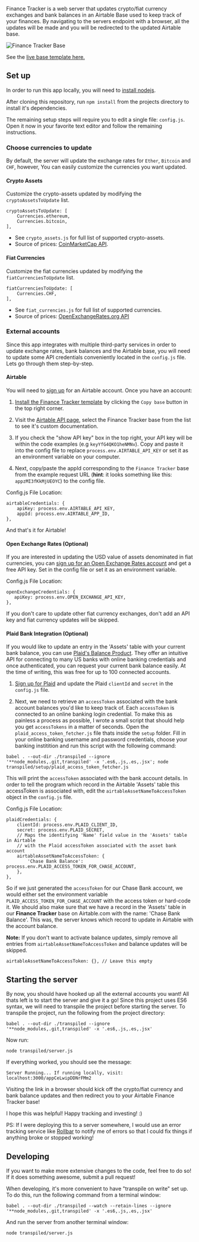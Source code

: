 Finance Tracker is a web server that updates crypto/fiat currency exchanges and bank balances in an Airtable Base used to keep track of your finances. By navigating to the servers endpoint with a browser, all the updates will be made and you will be redirected to the updated Airtable base.

![Finance Tracker Base](https://cloud.githubusercontent.com/assets/2151492/15804151/341e3c32-2ab4-11e6-8c17-15b906048caa.png)

See the [live base template here.](https://airtable.com/shrA09QDhlYHBPMB3)

## Set up

In order to run this app locally, you will need to [install nodejs](https://nodejs.org/en/download/).

After cloning this repository, run `npm install` from the projects directory to install it's dependencies.

The remaining setup steps will require you to edit a single file: `config.js`. Open it now in your favorite text editor and follow the remaining instructions.

### Choose currencies to update

By default, the server will update the exchange rates for `Ether`, `Bitcoin` and `CHF`, however, You can easily customize the currencies you want updated.

#### Crypto Assets

Customize the crypto-assets updated by modifying the `cryptoAssetsToUpdate` list.

```
cryptoAssetsToUpdate: [
    Currencies.ethereum,
    Currencies.bitcoin,
],
```
- See `crypto_assets.js` for full list of supported crypto-assets.
- Source of prices: [CoinMarketCap API](http://coinMarketCap.com/api).

#### Fiat Currencies

Customize the fiat currencies updated by modifying the `fiatCurrenciesToUpdate` list.

```
fiatCurrenciesToUpdate: [
    Currencies.CHF,
],
```
- See `fiat_currencies.js` for full list of supported currencies.
- Source of prices: [OpenExchangeRates.org API](https://openexchangerates.org)


### External accounts

Since this app integrates with multiple third-party services in order to update exchange rates, bank balances and the Airtable base, you will need to update some API credentials conveniently located in the `config.js` file. Lets go through them step-by-step.

#### Airtable

You will need to [sign up](https://airtable.com/) for an Airtable account. Once you have an account:

1. [Install the Finance Tracker template](https://airtable.com/shrA09QDhlYHBPMB3) by clicking the `Copy base` button in the top right corner.

2. Visit the [Airtable API page](https://airtable.com/api), select the Finance Tracker base from the list to see it's custom documentation.

3. If you check the "show API key" box in the top right, your API key will be within the code examples (e.g `keyYfG4QKO1heNMNv`). Copy and paste it into the config file to replace `process.env.AIRTABLE_API_KEY` or set it as an environment variable on your computer.

4. Next, copy/paste the appId corresponding to the `Finance Tracker` base from the example request URL (**hint**: it looks something like this: `appzMI3fKkMjUEOYC`) to the config file.

Config.js File Location:

```
airtableCredentials: {
    apiKey: process.env.AIRTABLE_API_KEY,
    appId: process.env.AIRTABLE_APP_ID,
},
```

And that's it for Airtable!

#### Open Exchange Rates (Optional)

If you are interested in updating the USD value of assets denominated in fiat currencies, you can [sign up for an Open Exchange Rates account](https://openexchangerates.org/) and get a free API key. Set in the config file or set it as an environment variable.

Config.js File Location:

```
openExchangeCredentials: {
   apiKey: process.env.OPEN_EXCHANGE_API_KEY,
},
```

If you don't care to update other fiat currency exchanges, don't add an API key and fiat currency updates will be skipped.

#### Plaid Bank Integration (Optional)

If you would like to update an entry in the 'Assets' table with your current bank balance, you can use [Plaid's Balance Product](https://plaid.com/products/balance/). They offer an intuitive API for connecting to many US banks with online banking credentials and once authenticated, you can request your current bank balance easily. At the time of writing, this was free for up to 100 connected accounts.

1. [Sign up for Plaid](https://dashboard.plaid.com/signup/) and update the Plaid `clientId` and `secret` in the `config.js` file.

2. Next, we need to retrieve an `accessToken` associated with the bank account balances you'd like to keep track of. Each `accessToken` is connected to an online banking login credential. To make this as painless a process as possible, I wrote a small script that should help you get `accessTokens` in a matter of seconds. Open the `plaid_access_token_fetcher.js` file thats inside the `setup` folder. Fill in your online banking username and password credentials, choose your banking institition and run this script with the following command:

```
babel . --out-dir ./transpiled --ignore '**node_modules,.git,transpiled' -x '.es6,.js,.es,.jsx'; node transpiled/setup/plaid_access_token_fetcher.js
```

This will print the `accessToken` associated with the bank account details. In order to tell the program which record in the Airtable 'Assets' table this accessToken is associated with, edit the `airtableAssetNameToAccessToken` object in the `config.js` file.

Config.js File Location:

```
plaidCredentials: {
    clientId: process.env.PLAID_CLIENT_ID,
    secret: process.env.PLAID_SECRET,
    // Maps the identifying 'Name' field value in the 'Assets' table in Airtable
    // with the Plaid accessToken associated with the asset bank account
    airtableAssetNameToAccessToken: {
        'Chase Bank Balance': process.env.PLAID_ACCESS_TOKEN_FOR_CHASE_ACCOUNT,
    },
},
```
So if we just generated the `accessToken` for our Chase Bank account, we would either set the environment variable `PLAID_ACCESS_TOKEN_FOR_CHASE_ACCOUNT` with the access token or hard-code it. We should also make sure that we have a record in the 'Assets' table in our **Finance Tracker** base on Airtable.com with the name: 'Chase Bank Balance'. This was, the server knows which record to update in Airtable with the account balance.


**Note:** If you don't want to activate balance updates, simply remove all entries from `airtableAssetNameToAccessToken` and balance updates will be skipped.

```
airtableAssetNameToAccessToken: {}, // Leave this empty
```

## Starting the server

By now, you should have hooked up all the external accounts you want! All thats left is to start the server and give it a go! Since this project uses ES6 syntax, we will need to transpile the project before starting the server. To transpile the project, run the following from the project directory:

```
babel . --out-dir ./transpiled --ignore '**node_modules,.git,transpiled' -x '.es6,.js,.es,.jsx'
```

Now run:

```
node transpiled/server.js
```

If everything worked, you should see the message:

```
Server Running... If running locally, visit: localhost:3000/appCeLwipDDNrFMm2
```

Visiting the link in a browser should kick off the crypto/fiat currency and bank balance updates and then redirect you to your Airtable Finance Tracker base!

I hope this was helpful! Happy tracking and investing! :)

PS: If I were deploying this to a server somewhere, I would use an error tracking service like [Rollbar](https://rollbar.com/) to notify me of errors so that I could fix things if anything broke or stopped working!

## Developing

If you want to make more extensive changes to the code, feel free to do so! If it does something awesome, submit a pull request!

When developing, it's more convenient to have "transpile on write" set up. To do this, run the following command from a terminal window:

```
babel . --out-dir ./transpiled --watch --retain-lines --ignore '**node_modules,.git,transpiled' -x '.es6,.js,.es,.jsx'
```

And run the server from another terminal window:

```
node transpiled/server.js
```
